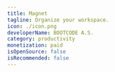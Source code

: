 ```yaml
---
title: Magnet
tagline: Organize your workspace.
icon: ./icon.png
developerName: BOOTCODE A.S.
category: productivity
monetization: paid
isOpenSource: false
isRecommended: false
---
```

